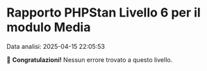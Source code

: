 # Rapporto PHPStan Livello 6 per il modulo Media

Data analisi: 2025-04-15 22:05:53

🎉 **Congratulazioni!** Nessun errore trovato a questo livello.
